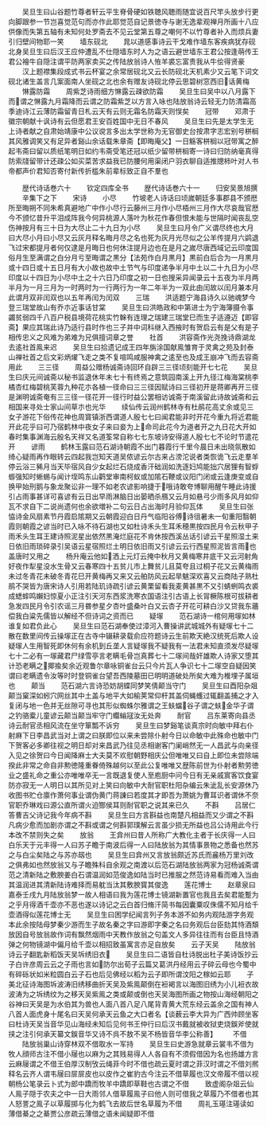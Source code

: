 <!-- { "loadSidebar": true } -->
　　吴旦生曰山谷题竹尊者轩云平生脊骨硬如铁聴风聴雨随宜说百尺竿头放步行更向脚跟参一节岂喜觉范句而亦作此耶觉范自记景徳寺与谢无逸辈观禅月所画十八应供像而失第五轴有未知何处罗斋去不见云堂第五尊之嘲何不以竹尊者补入而烦兵妻引归壁间物耶一笑
　　墙东砚北
　　晁以道感事诗云干戈难作墙东客疾病犹存砚北身吴旦生曰后汉王应仲遭乱不仕隠墙东时人为之语云避世墙东王君公按逢萌传王君公襘牛自隠注谓平防两家卖买之传陆放翁诗人恠羊裘忘富贵我从牛侩得贤豪
　　汉上题襟集段成式书云杯宴之余常居砚北又云长防砚北天机素少又云笔下词文砚北诸生盖言几案面南人坐砚之北也余有赠友诗砚北停云思碧树窓西旧话黄梅
　　惏露防霜
　　周紫芝诗雨细方惏露云疎欲防霜
　　吴旦生曰吴中以八月露下而谓之惏露九月霜降而云谓之防霜紫芝以方言入咏也陆放翁诗云轻无力防清霜高季迪诗江云薄防霜留青日札云天有云则无霜名防霜天则悮矣
　　冠带
　　邓肃于徽宗朝献十讽诗有云但愿君王安百姓国中无日不春风
　　吴旦生曰先是太学生无上诗者献之自肃始靖康中公议谠言多出太学世称为无官御史台按肃字志宏别号栟榈其风雅调笑又有足异者谿山余话载朱章斋【即晦庵父】一日觞客栟榈以冠带寓之醉起韦斋曰留以质纸笔明日如约韦斋受笔还冠以纸少留带栟榈寄一诗曰归防纳毫真得防索牋留带计还疎公如买菜苦求益我已防腰何用渠闭户羽衣聊自适推牕柿叶对人书帝都声价君知否寄付新传折槛朱前辈标致正自不羣也

　　歴代诗话巻六十
　　钦定四库全书
　　歴代诗话巻六十一
　　归安吴景旭撰
　　辛集下之下
　　宋诗
　　小尽
　　竹坡老人诗话曰顷嵗朝廷多事郡县不颁厯所至晦朔不同朱希真避地广中作小尽行云藤州三月作小尽梧州三月作大尽哀哉官厯今不颁忆昔升平泪成阵我今何异桃源人落叶为秋花作春但恨未能与世隔时闻丧乱空伤神按月有三十日为大尽止二十九日为小尽
　　吴旦生曰月令广义谓尽终也大月曰大尽小月曰小尽又云灰月释名晦月尽之名也死为灰月光尽似之公羊传提月六鹢退飞过宋都提月者何仅逮是月晦日也何休注提月边也在是月之嵗尽唐西域记云印度国俗月生至满谓之白分月亏至晦谓之黒分【法苑作白月黒月】黒前白后合为一月黒月或十四日或十五日月有大小故也故中土节气与印度递争半月中土以二十九日为小尽印度以十四日为小尽中土之十六日乃印度之初一日也搜采异闻录云十五夜为半月两半月为一月三月为一时两时为一行两行为一年二年半为一双此由闰故以闰月兼本月此谓月双非闰双也以五年再闰为闰双
　　三瑞
　　洪适题宁海县诗久以驰魂梦今登三瑞堂故山有乔朩近事话甘棠
　　吴旦生曰洪皓政和中第进士为宁海簿摄令事蠲贫弱四千八百户税县境荷花桃实竹榦有连理之瑞建三瑞堂巳而生子适遵迈【即容斋】果应其瑞此诗乃适行县时作也三子并中词科继入西掖时有贺启云有是父有是子相传忠义之风难为弟难为兄俱擅词章之誉
　　社首
　　洪容斋作光尧挽诗鼎湖龙去逺社首鳯来迟
　　吴旦生曰拾遗记成王四年旃涂国献鳯雏育于灵禽之苑及封泰山禅社首之后文彩炳燿飞走之类不复喧鸣咸服神禽之逺至也及成王崩冲飞而去容斋用此
　　三三径
　　周益公赠杨诚斋诗回环自辟三三径顷刻能开七七花
　　吴旦生曰庆元间诚斋以秘书监退休年未七十有终焉之意筑园南溪上开九径江梅海棠桃李橘杏红梅碧桃芙蓉九种花朩各植一径命曰三三径因赋诗曰三径初开是蒋卿再开三径是渊明诚斋奄有三三径一径花开一径行时益公罢相访诚斋于南溪留此诗故诚斋和云相国来寻处士家山间草朩也光华
　　续仙传云润州鹤林寺有杜鹃花高丈余或见三女子游花下俗传花神也周寳镇浙西谓道人殷七七曰闻君能非时开花今重九将近君能开此花乎曰可乃宿鹤林中夜女子来曰妾为上命司此花今为道者开之九日花大开如春时集事渊海云殷名天祥又名道筌常自称七七东坡诗安得道人殷七七不论时节遣花开
　　谚雨
　　鹤林玉露曰范石湖诗朝霞不出门暮霞行千里今晨日未出晓氛散如绮心疑雨再作眼转云四起我岂知天道吴侬谚云尔古来占滂沱说者类恢诡飞云走羣羊停云浴三豨月当天毕宿风自少女起烂石烧成香汗础润如洗逐妇鸠能拙穴居狸有智蜉蝣强知时蜥蜴与闻计垤鸣东山鹳堂审南柯蚁或加隂石鞭或议阳门闭或云逢庚变或自换甲始刑鹅与象龙聚讼非一理不如老农谚影响捷于哦诗敢夸博聊用醒午睡此诗援引占雨事甚详可喜谚有云日出早雨淋脑日出晏晒杀鴈又云月如悬弓少雨多风月如仰瓦不求自下二说尚遗何也余欲増补二句云日占出海时月验仰瓦体
　　吴旦生曰张恊诗金风扇素节丹霞启隂期又云朝霞迎白日丹气临阳谷傅诗徂暑未一旬重阳翳朝霞则朝霞之谚当时已入咏不待石湖也又如杜诗禾头生耳禾穂黒按四民月令云秋甲子雨禾头生耳王建诗照泥星出依然黒淹烂庭花不肯休按西溪丛话引谚云干星照湿土来日依旧雨琐碎录引吴语云星宿照烂土明日依旧雨又引谚云云行西星照泥皆言雨也盖唐时又用之
　　杨升庵云他如洒上元灯云掩中秋月又黄梅寒井底干又云河射角好夜作犁星没水生骨又云春寒四十五贫儿市上舞贫儿且莫夸且过桐子花又云黄梅雨未过冬青花未破冬青花巳开黄梅再又来又云舶防风云起旱魃深欢喜又云商陆子熟杜鹃不哭皆为唐宋诗人引用若陆玑诗疏引谚云黄栗留看我麦黄甚黒不又引蜻蛚鸣衣裘成蟋蟀鸣嬾妇惊夏小正注引天河东西浆洗寒衣国语注引古语上长冐橛陈根可拔耕者急发四民月令引农谣三月昬参星夕杏叶盛桑叶白又云杏子开花可耕白沙又贷我东蘠偿我白粱先儒皆以解经不但诗词之资而已
　　疑塜
　　范石湖诗一棺何用塜如林谁复如君负此心
　　吴旦生曰范石湖奉使过漳河入曹操讲武城城外有疑塜七十二散在数里间传云操塜正在古寺中辍耕录载俞应符题诗云生前欺天絶汉统死后欺人设疑塜人生用智死即休何有余机到丘垄人言疑塜我不疑我有一法君未知直须发尽疑塜七十二必有一塜藏君尸绿雪亭言老瞒毛骨岂真葬七十二塜间哉奸雄欺人诗家又堕其计恐老瞒之揶揄矣余近观鲁尔章咏铜雀台云只今片瓦人争识七十二塜空自疑因笑谓曰老瞒遗令汝等时时登铜雀台望吾西陵墓田已明明道破处所矣大难为椎埋子属垣也
　　颠当
　　范石湖六言诗恐妨胡蝶同梦笑倩颠当守门
　　吴旦生曰酉阳杂爼颠当窠深如蚓穴网丝其中土盖与地平大如榆荚常仰杆其盖伺蝇蠖过辄翻盖捕之才入复闭与地一色并无丝隙可寻也其形似蜘蛛尔雅谓之王蚨蟷谷子谓之蚨金华子谓之钓骆槖儿童谚云颠当颠当牢守门蠮螉冦汝无处奔
　　耐官
　　吕东莱寄向县丞诗云耐官丞相风流在坐守箪瓢不诉穷
　　吴旦生曰梦谿笔谈真宗时向敏中拜右仆射麻下日李昌武当对上谓之曰朕即位以来未尝除仆射今日以命敏中此殊命也敏中门下贺客必多卿往视之明日却对来昌武乃往见丞相谢客门阑峭然无一人昌武与向亲径入见之徐贺曰今日闻降麻士大夫莫不欢慰朝野相庆公但唯唯又曰自上即位未尝除端揆此非常之命自非勲徳隆重眷倚殊越何以至此公复唯唯又歴陈前世为仆射者勲劳徳业之盛礼命之重公亦唯唯卒无一言既退复使人至庖厨中问今日有无亲戚賔客饮食宴防亦寂无一人明日以其所见对上笑曰向敏中大耐官职杜阳杂编云朱泚乱长安源休乃收图书贮仓廪作萧何事业谓伪黄门蒋諌曰若度其才即吾为萧姚为曹耳识者谓休不奈官职乔琳戏曰源公直所谓火迫酂侯耳则耐官职之说其来已久
　　不斟
　　吕居仁答曹吉父诗记我今年病不斟
　　吴旦生曰方言斟益也南楚凡相益而又少谓之不斟凡病少愈而加剧亦谓之不斟或谓之何斟郭璞解云言虽少损无所益也吕公诗用此今行本改不禁则失之矣
　　放翁
　　王弇州曰昔人所称广大教化主者于长庆得一人曰白乐天于元丰得一人曰苏子瞻于南波后得一人曰陆放翁为其情事景物之悉备也然苏之与白尘矣陆之与苏亦刼也
　　吴旦生曰弇州又言放翁颇近苏氏而麄杨万里刘改之俱弗如也然放翁又与子瞻殊科自余观之南渡以后范石湖陆放翁两家为冠杨诚斋谓范之清新陆之敷腴姜白石谓温润如范俊逸如陆当时已推服之然范诗易看而难入当由其温润进其清新陆诗难择而易躭当汰其敷腴寳其俊逸
　　莲花博士
　　赵章泉曰嘉泰壬戌九月陆放翁梦一故人相语曰我为莲花博士镜湖新置官也我且去矣君能蹔为之乎月得酒千壶亦不恶也遂以诗记之云白首归脩汗简书每因囊粟叹侏儒不知月给千壶酒得似莲花博士无
　　吴旦生曰困学纪闻言列子务本游不如务内观陆游字务观本此余按陆母梦秦少游而生子故名秦之字曰游即字秦之名曰务观后台臣劾其恃酒頽放因自号放翁故作词有飘然烟雨中天教作放翁之句盖文人多异往往而有台臣且恃酒弹之何物镜湖中偏月给千壶以相招致虽寓言亦足自放矣
　　云子天吴
　　陆放翁诗云子翻匙新稻饭天吴坼绣旧衣
　　吴旦生曰二语皆自杜诗脱出杜子美诗饭抄云子白许彦周云云之子雨也言如防尔出荀子云篇又葛洪丹经用云子碎云母也今蜀中有碎砾状如米粒圆白云子石也后见佛经以稻为云子即所谓汶阳之稼如云耶
　　子美北征诗海图坼波涛旧绣移曲折天吴及紫鳯颠倒在裋褐言以海图旧绣为小儿裋衣故波涛为之坼绣纹为之移天吴紫鳯之类或颠或倒也天吴海图所画之物按山海经朝阳之谷神曰天吴是为水伯其为兽也人面八首八足八尾背青黄大荒东经云盖余之国有神人八首人面虎身十尾名曰天吴何承天云鱼之大口者名【谈薮云李大异为广西帅顾坐客曰杜诗天吴当音华见山海经未知后见何书王仲行曰后汉书戴就被收狱吏烧鋘斧使就挟之注引何承天纂文鋘音华又诗不呉不敖不吴不杨皆音华李公称善】
　　不借
　　陆放翁巢山诗穿林双不借取水一军持
　　吴旦生曰史游急就章云裳韦不借为牧人顔师古注不借小屦也以麻为之其贱易得人人各自有不须假借因为名也扬雄方言云麻屦谓之不借王伯厚汉制攷云绳菲今时不借也疏云夏时谓之菲汉时谓之不借刘熈释名云齐人谓韦屦曰屝屝皮也以皮作之崔豹古今注云不借草履也汉文帝履不借以视朝杨公笔录云卜式为郎中蹻而牧羊中蹻即草鞋也古谓之不借
　　致虚阁杂爼云仙人鳯子隠于农夫之中一日大雨邻人借草履鳯子曰他人则可借我之草履乃不借者也其人怒詈之鳯子以草履掷与化为鹤飞去故后世名草履为不借
　　周礼玉璂注璂读如薄借綦之之綦贾公彦疏云薄借之语未闻疑即不借
